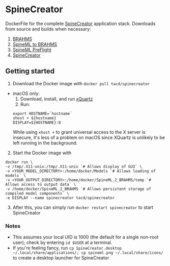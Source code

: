 # SpineCreator
DockerFile for the complete [SpineCreator](http://spineml.github.io/spinecreator/) application stack. Downloads from source and builds when necessary:
1. [BRAHMS](https://github.com/BRAHMS-SystemML/brahms)
2. [SpineML to BRAHMS](https://github.com/SpineML/SpineML_2_BRAHMS)
3. [SpineML PreFlight](https://github.com/SpineML/SpineML_PreFlight)
4. [SpineCreator](https://github.com/SpineML/SpineCreator)

## Getting started
1. Download the Docker image with `docker pull tacd/spinecreator`
  * macOS only:  
    1. Download, install, and run [xQuartz](https://www.xquartz.org)
    2. Run:
    ```
    export HOSTNAME=`hostname`
    xhost + ${hostname}
    DISPLAY=${HOSTNAME}:0
    ```
    While using `xhost +` to grant universal access to the X server is insecure, it's less of a problem on macOS since XQuartz is unlikely to be left running in the background.
    
2. Start the Docker image with
```
docker run \
-v /tmp/.X11-unix:/tmp/.X11-unix `# Allows display of GUI` \
-v <YOUR_MODEL_DIRECTORY>:/home/docker/Models `# Allows loading of models` \
-v <YOUR_OUTPUT_DIRECTORY>:/home/docker/SpineML_2_BRAHMS/temp `# Allows access to output data` \
-v /home/docker/SpineML_2_BRAHMS `# Allows persistent storage of compiled model components` \
-e DISPLAY --name spinecreator tacd/spinecreator
```
3. After this, you can simply run `docker restart spinecreator` to start SpineCreator

### Notes
* This assumes your local UID is 1000 (the default for a single non-root user); check by entering `id $USER` at a terminal.
* If you're feeling fancy, run `cp SpineCreator.desktop ~/.local/share/applications/; cp spineml.png ~/.local/share/icons/` to create a desktop launcher for SpineCreator
